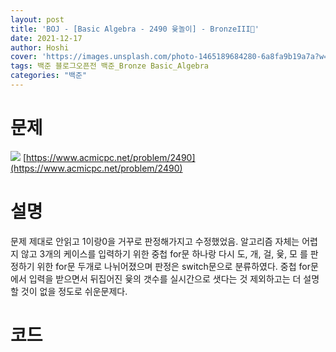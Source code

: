 ```yaml
---
layout: post
title: 'BOJ - [Basic Algebra - 2490 윷놀이] - BronzeIII🥉'
date: 2021-12-17
author: Hoshi
cover: 'https://images.unsplash.com/photo-1465189684280-6a8fa9b19a7a?w=1600&q=900'
tags: 백준 블로그오픈전 백준_Bronze Basic_Algebra
categories: "백준"
---
```

# 문제
![]({{site.url}}/assets/img/posts_img/2490.png)
[https://www.acmicpc.net/problem/2490](https://www.acmicpc.net/problem/2490)

# 설명
문제 제대로 안읽고 1이랑0을 거꾸로 판정해가지고 수정했었음. 알고리즘 자체는 어렵지 않고 3개의 케이스를 입력하기 위한 중첩 for문 하나랑 다시 도, 개, 걸, 윷, 모 를 판정하기 위한 for문 두개로 나뉘어졌으며 판정은 switch문으로 분류하였다. 중첩 for문 에서 입력을 받으면서 뒤집어진 윷의 갯수를 실시간으로 샛다는 것 제외하고는 더 설명할 것이 없을 정도로 쉬운문제다.

# 코드

```c

```
